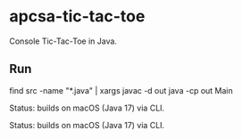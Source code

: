 # apcsa-tic-tac-toe
Console Tic-Tac-Toe in Java.

## Run
find src -name "*.java" | xargs javac -d out
java -cp out Main

Status: builds on macOS (Java 17) via CLI.

Status: builds on macOS (Java 17) via CLI.
